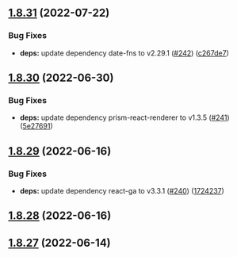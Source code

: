## [1.8.31](https://github.com/dds/bosabosa.org/compare/v1.8.30...v1.8.31) (2022-07-22)


### Bug Fixes

* **deps:** update dependency date-fns to v2.29.1 ([#242](https://github.com/dds/bosabosa.org/issues/242)) ([c267de7](https://github.com/dds/bosabosa.org/commit/c267de71555cd6d8c0bd03b23cbc5c4bef585c80))



## [1.8.30](https://github.com/dds/bosabosa.org/compare/v1.8.29...v1.8.30) (2022-06-30)


### Bug Fixes

* **deps:** update dependency prism-react-renderer to v1.3.5 ([#241](https://github.com/dds/bosabosa.org/issues/241)) ([5e27691](https://github.com/dds/bosabosa.org/commit/5e2769185e211b5e6baac4a00a24677d9e35922f))



## [1.8.29](https://github.com/dds/bosabosa.org/compare/v1.8.28...v1.8.29) (2022-06-16)


### Bug Fixes

* **deps:** update dependency react-ga to v3.3.1 ([#240](https://github.com/dds/bosabosa.org/issues/240)) ([1724237](https://github.com/dds/bosabosa.org/commit/1724237f3a331cdf1b1b825364e1e9e05149911e))



## [1.8.28](https://github.com/dds/bosabosa.org/compare/v1.8.27...v1.8.28) (2022-06-16)



## [1.8.27](https://github.com/dds/bosabosa.org/compare/v1.8.26...v1.8.27) (2022-06-14)



